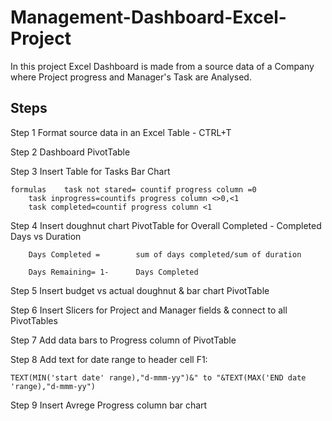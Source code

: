 # Management-Dashboard-Excel-Project
In this project Excel Dashboard is made from a source data of a Company where Project progress and Manager's Task are Analysed. 

## Steps

Step 1	Format source data in an Excel Table - CTRL+T				
					
Step 2	Dashboard PivotTable				
					
Step 3	Insert Table for Tasks Bar Chart 				
					
	formulas	task not stared= countif progress column =0			
		task inprogress=countifs progress column <>0,<1			
		task completed=countif progress column <1			
					
Step 4	Insert doughnut chart PivotTable for Overall Completed - Completed Days vs Duration				
					
		Days Completed =		sum of days completed/sum of duration	
					
		Days Remaining= 1- 		Days Completed 	
					
Step 5	Insert budget vs actual doughnut & bar chart PivotTable 				
					
Step 6	Insert Slicers for Project and Manager fields & connect to all PivotTables				
					
Step 7	Add data bars to Progress column of PivotTable				
					
Step 8	Add text for date range to header cell F1:				
					
	TEXT(MIN('start date' range),"d-mmm-yy")&" to "&TEXT(MAX('END date 'range),"d-mmm-yy")				
					
Step 9	Insert Avrege Progress column bar chart				
